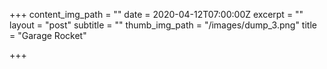 +++
content_img_path = ""
date = 2020-04-12T07:00:00Z
excerpt = ""
layout = "post"
subtitle = ""
thumb_img_path = "/images/dump_3.png"
title = "Garage Rocket"

+++
